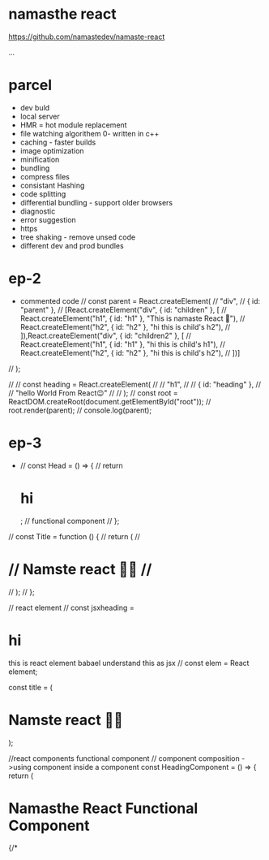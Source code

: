# namasthe react 
https://github.com/namastedev/namaste-react

...
# parcel 
- dev buld 
- local server
- HMR = hot module replacement
- file watching algorithem 0- written in c++
- caching - faster builds
- image optimization
- minification
- bundling
- compress files
- consistant Hashing
- code splitting
- differential bundling - support older browsers
- diagnostic
- error suggestion
- https
- tree shaking - remove unsed code
- different dev and prod bundles


# ep-2 
 - commented code
 // const parent = React.createElement(
//   "div",
//   { id: "parent" },
//   [React.createElement("div", { id: "children" }, [
//     React.createElement("h1", { id: "h1" }, "This is namaste React 🗿"),
//     React.createElement("h2", { id: "h2" }, "hi this is child's h2"),
//   ]),React.createElement("div", { id: "children2" }, [
//     React.createElement("h1", { id: "h1" }, "hi this is child's h1"),
//     React.createElement("h2", { id: "h2" }, "hi this is child's h2"),
//   ])]

// );

// // const heading = React.createElement(
// //   "h1",
// //   { id: "heading" },
// //   "hello World From React😉"
// // );
// const root = ReactDOM.createRoot(document.getElementById("root"));
// root.render(parent);
// console.log(parent);

# ep-3 
- // const Head = () => {
//   return <h1>hi</h1>;  // functional component
// };

// const Title = function () {
//   return (
//     <h1 className="title" tabIndex="5">
//       Namste react 🚀🗿
//     </h1>
//   );
// };

// react element
// const jsxheading = <h1> hi </h1> this is react element babael understand this as jsx
// const elem = <spam>React element</spam>;

const title = (
  <h1 className="title" tabIndex="5">
    Namste react 🚀🗿
  </h1>
);

//react components functional component
// component composition ->using component inside a component
const HeadingComponent = () => {
  return (
    <div id="container">
      <h1 className="heading">Namasthe React Functional Component</h1>
      {/* <Title /> */}
      {/* <h2>{100+200}</h2> */}
      
      {title}
    </div>
  );
};


{/* we can also use index as key but its not a good pattern. ex: (restaraunt, index), key is uesed for performance imporvement and also to reduce warnings */}
        {/* not using key(not accepatable warning) <<< index as key <<<<<<< unique id (best practice) */}
        {/* <RestaurentCard resData={resList[0]}/>
            <RestaurentCard resData={resList[1]}/>
            <RestaurentCard resData={resList[2]}/>
            <RestaurentCard resData={resList[3]}/>
            <RestaurentCard resData={resList[4]}/> */}

# React Hooks  - normal js utility functions
- useState()
- useEffect()
